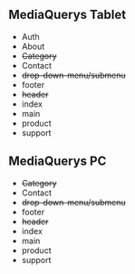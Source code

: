 ## MediaQuerys Tablet
* Auth
* About
* ~~Category~~
* Contact
* ~~drop-down-menu/submenu~~
* footer
* ~~header~~
* index
* main
* product
* support


## MediaQuerys PC

* ~~Category~~
* Contact
* ~~drop-down-menu/submenu~~
* footer
* ~~header~~
* index
* main
* product
* support
